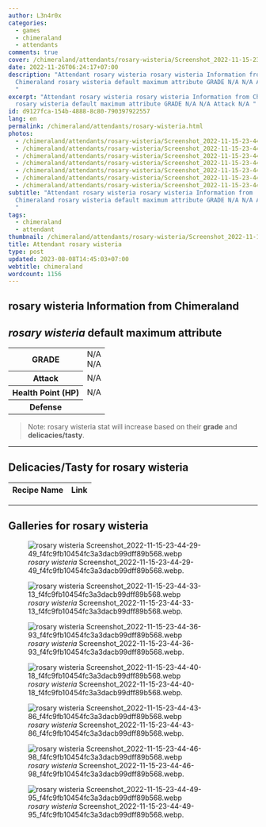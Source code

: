 ```yaml
---
author: L3n4r0x
categories:
  - games
  - chimeraland
  - attendants
comments: true
cover: /chimeraland/attendants/rosary-wisteria/Screenshot_2022-11-15-23-44-29-49_f4fc9fb10454fc3a3dacb99dff89b568.webp
date: 2022-11-26T06:24:17+07:00
description: "Attendant rosary wisteria rosary wisteria Information from
  Chimeraland rosary wisteria default maximum attribute GRADE N/A N/A Attack N/A
  "
excerpt: "Attendant rosary wisteria rosary wisteria Information from Chimeraland
  rosary wisteria default maximum attribute GRADE N/A N/A Attack N/A "
id: d9127fca-154b-4888-8c80-790397922557
lang: en
permalink: /chimeraland/attendants/rosary-wisteria.html
photos:
  - /chimeraland/attendants/rosary-wisteria/Screenshot_2022-11-15-23-44-29-49_f4fc9fb10454fc3a3dacb99dff89b568.webp
  - /chimeraland/attendants/rosary-wisteria/Screenshot_2022-11-15-23-44-33-13_f4fc9fb10454fc3a3dacb99dff89b568.webp
  - /chimeraland/attendants/rosary-wisteria/Screenshot_2022-11-15-23-44-36-93_f4fc9fb10454fc3a3dacb99dff89b568.webp
  - /chimeraland/attendants/rosary-wisteria/Screenshot_2022-11-15-23-44-40-18_f4fc9fb10454fc3a3dacb99dff89b568.webp
  - /chimeraland/attendants/rosary-wisteria/Screenshot_2022-11-15-23-44-43-86_f4fc9fb10454fc3a3dacb99dff89b568.webp
  - /chimeraland/attendants/rosary-wisteria/Screenshot_2022-11-15-23-44-46-98_f4fc9fb10454fc3a3dacb99dff89b568.webp
  - /chimeraland/attendants/rosary-wisteria/Screenshot_2022-11-15-23-44-49-95_f4fc9fb10454fc3a3dacb99dff89b568.webp
subtitle: "Attendant rosary wisteria rosary wisteria Information from
  Chimeraland rosary wisteria default maximum attribute GRADE N/A N/A Attack N/A
  "
tags:
  - chimeraland
  - attendant
thumbnail: /chimeraland/attendants/rosary-wisteria/Screenshot_2022-11-15-23-44-29-49_f4fc9fb10454fc3a3dacb99dff89b568.webp
title: Attendant rosary wisteria
type: post
updated: 2023-08-08T14:45:03+07:00
webtitle: chimeraland
wordcount: 1156
---
```


<link
  rel="stylesheet"
  href="https://rawcdn.githack.com/dimaslanjaka/Web-Manajemen/870a349/css/bootstrap-5-3-0-alpha3-wrapper.css"
/>
<section id="bootstrap-wrapper">
  <div data-bs-theme="dark">
    <h2>rosary wisteria Information from Chimeraland</h2>
    <h2 id="attribute"><i>rosary wisteria</i> default maximum attribute</h2>
    <div class="row">
      <div class="col mb-2">
        <div class="card">
          <div class="card-body">
            <table>
              <tr>
                <th>GRADE</th>
                <td>N/A <br />N/A</td>
              </tr>
              <tr>
                <th>Attack</th>
                <td>N/A</td>
              </tr>
              <tr>
                <th>Health Point (HP)</th>
                <td>N/A</td>
              </tr>
              <tr>
                <th>Defense</th>
                <td></td>
              </tr>
            </table>
          </div>
        </div>
      </div>
    </div>
    <blockquote class="bd-callout bd-callout-warning">
      Note: rosary wisteria stat will increase based on their <b>grade</b> and
      <b>delicacies/tasty</b>.
    </blockquote>
    <hr />
    <h2 id="delicacies">Delicacies/Tasty for rosary wisteria</h2>
    <div class="card">
      <div class="card-body">
        <div class="table-responsive">
          <table class="table table-striped">
            <thead>
              <tr>
                <th>Recipe Name</th>
                <th>Link</th>
              </tr>
            </thead>
            <tbody></tbody>
          </table>
        </div>
      </div>
    </div>
    <hr />
    <div id="gallery">
      <h2>Galleries for rosary wisteria</h2>
      <div class="row">
        <div class="col-lg-6 col-12">
          <figure>
            <img
              src="https://www.webmanajemen.com/chimeraland/attendants/rosary-wisteria/Screenshot_2022-11-15-23-44-29-49_f4fc9fb10454fc3a3dacb99dff89b568.webp"
              alt="rosary wisteria Screenshot_2022-11-15-23-44-29-49_f4fc9fb10454fc3a3dacb99dff89b568.webp"
            />
            <figcaption style="word-wrap: break-word">
              <i>rosary wisteria</i>
              Screenshot_2022-11-15-23-44-29-49_f4fc9fb10454fc3a3dacb99dff89b568.webp.
            </figcaption>
          </figure>
        </div>
        <div class="col-lg-6 col-12">
          <figure>
            <img
              src="https://www.webmanajemen.com/chimeraland/attendants/rosary-wisteria/Screenshot_2022-11-15-23-44-33-13_f4fc9fb10454fc3a3dacb99dff89b568.webp"
              alt="rosary wisteria Screenshot_2022-11-15-23-44-33-13_f4fc9fb10454fc3a3dacb99dff89b568.webp"
            />
            <figcaption style="word-wrap: break-word">
              <i>rosary wisteria</i>
              Screenshot_2022-11-15-23-44-33-13_f4fc9fb10454fc3a3dacb99dff89b568.webp.
            </figcaption>
          </figure>
        </div>
        <div class="col-lg-6 col-12">
          <figure>
            <img
              src="https://www.webmanajemen.com/chimeraland/attendants/rosary-wisteria/Screenshot_2022-11-15-23-44-36-93_f4fc9fb10454fc3a3dacb99dff89b568.webp"
              alt="rosary wisteria Screenshot_2022-11-15-23-44-36-93_f4fc9fb10454fc3a3dacb99dff89b568.webp"
            />
            <figcaption style="word-wrap: break-word">
              <i>rosary wisteria</i>
              Screenshot_2022-11-15-23-44-36-93_f4fc9fb10454fc3a3dacb99dff89b568.webp.
            </figcaption>
          </figure>
        </div>
        <div class="col-lg-6 col-12">
          <figure>
            <img
              src="https://www.webmanajemen.com/chimeraland/attendants/rosary-wisteria/Screenshot_2022-11-15-23-44-40-18_f4fc9fb10454fc3a3dacb99dff89b568.webp"
              alt="rosary wisteria Screenshot_2022-11-15-23-44-40-18_f4fc9fb10454fc3a3dacb99dff89b568.webp"
            />
            <figcaption style="word-wrap: break-word">
              <i>rosary wisteria</i>
              Screenshot_2022-11-15-23-44-40-18_f4fc9fb10454fc3a3dacb99dff89b568.webp.
            </figcaption>
          </figure>
        </div>
        <div class="col-lg-6 col-12">
          <figure>
            <img
              src="https://www.webmanajemen.com/chimeraland/attendants/rosary-wisteria/Screenshot_2022-11-15-23-44-43-86_f4fc9fb10454fc3a3dacb99dff89b568.webp"
              alt="rosary wisteria Screenshot_2022-11-15-23-44-43-86_f4fc9fb10454fc3a3dacb99dff89b568.webp"
            />
            <figcaption style="word-wrap: break-word">
              <i>rosary wisteria</i>
              Screenshot_2022-11-15-23-44-43-86_f4fc9fb10454fc3a3dacb99dff89b568.webp.
            </figcaption>
          </figure>
        </div>
        <div class="col-lg-6 col-12">
          <figure>
            <img
              src="https://www.webmanajemen.com/chimeraland/attendants/rosary-wisteria/Screenshot_2022-11-15-23-44-46-98_f4fc9fb10454fc3a3dacb99dff89b568.webp"
              alt="rosary wisteria Screenshot_2022-11-15-23-44-46-98_f4fc9fb10454fc3a3dacb99dff89b568.webp"
            />
            <figcaption style="word-wrap: break-word">
              <i>rosary wisteria</i>
              Screenshot_2022-11-15-23-44-46-98_f4fc9fb10454fc3a3dacb99dff89b568.webp.
            </figcaption>
          </figure>
        </div>
        <div class="col-lg-6 col-12">
          <figure>
            <img
              src="https://www.webmanajemen.com/chimeraland/attendants/rosary-wisteria/Screenshot_2022-11-15-23-44-49-95_f4fc9fb10454fc3a3dacb99dff89b568.webp"
              alt="rosary wisteria Screenshot_2022-11-15-23-44-49-95_f4fc9fb10454fc3a3dacb99dff89b568.webp"
            />
            <figcaption style="word-wrap: break-word">
              <i>rosary wisteria</i>
              Screenshot_2022-11-15-23-44-49-95_f4fc9fb10454fc3a3dacb99dff89b568.webp.
            </figcaption>
          </figure>
        </div>
      </div>
    </div>
  </div>
</section>